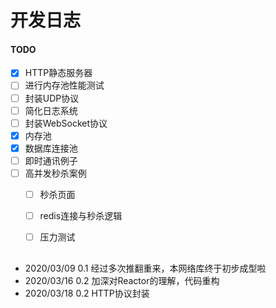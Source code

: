 # 开发日志
#### TODO
- [x] HTTP静态服务器
- [ ] 进行内存池性能测试
- [ ] 封装UDP协议
- [ ] 简化日志系统
- [ ] 封装WebSocket协议
- [x] 内存池
- [x] 数据库连接池
- [ ] 即时通讯例子
- [ ] 高并发秒杀案例
	- [ ] 秒杀页面
	- [ ] redis连接与秒杀逻辑
	- [ ] 压力测试


##
- 2020/03/09 0.1 经过多次推翻重来，本网络库终于初步成型啦
- 2020/03/16 0.2 加深对Reactor的理解，代码重构
- 2020/03/18 0.2 HTTP协议封装